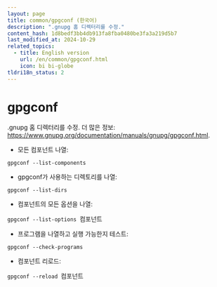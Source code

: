 ```yaml
---
layout: page
title: common/gpgconf (한국어)
description: ".gnupg 홈 디렉터리를 수정."
content_hash: 1d8bedf3bb4db913fa8fba0480be3fa3a219d5b7
last_modified_at: 2024-10-29
related_topics:
  - title: English version
    url: /en/common/gpgconf.html
    icon: bi bi-globe
tldri18n_status: 2
---
```

# gpgconf

.gnupg 홈 디렉터리를 수정.
더 많은 정보: <https://www.gnupg.org/documentation/manuals/gnupg/gpgconf.html>.

- 모든 컴포넌트 나열:

`gpgconf --list-components`

- gpgconf가 사용하는 디렉토리를 나열:

`gpgconf --list-dirs`

- 컴포넌트의 모든 옵션을 나열:

`gpgconf --list-options `<span class="tldr-var badge badge-pill bg-dark-lm bg-white-dm text-white-lm text-dark-dm font-weight-bold">컴포넌트</span>

- 프로그램을 나열하고 실행 가능한지 테스트:

`gpgconf --check-programs`

- 컴포넌트 리로드:

`gpgconf --reload `<span class="tldr-var badge badge-pill bg-dark-lm bg-white-dm text-white-lm text-dark-dm font-weight-bold">컴포넌트</span>
